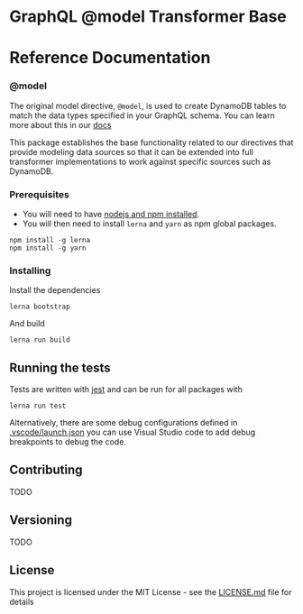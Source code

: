 # GraphQL @model Transformer Base

# Reference Documentation

### @model

The original model directive, `@model`, is used to create DynamoDB tables to match the data types specified in your GraphQL schema. You can learn more about this in our [docs](https://docs.amplify.aws/cli/graphql/data-modeling/)

This package establishes the base functionality related to our directives that provide modeling data sources so that it can be extended into full transformer implementations to work against specific sources such as DynamoDB.

### Prerequisites

- You will need to have [nodejs and npm installed](https://nodejs.org/en/download/).
- You will then need to install `lerna` and `yarn` as npm global packages.

```
npm install -g lerna
npm install -g yarn
```

### Installing

Install the dependencies

```
lerna bootstrap
```

And build

```
lerna run build
```

## Running the tests

Tests are written with [jest](https://facebook.github.io/jest/) and can be run for all packages with

```
lerna run test
```

Alternatively, there are some debug configurations defined in [.vscode/launch.json](./.vscode/launch.json) you can use Visual Studio code to add debug breakpoints to debug the code.

## Contributing

TODO

## Versioning

TODO

## License

This project is licensed under the MIT License - see the [LICENSE.md](LICENSE.md) file for details
